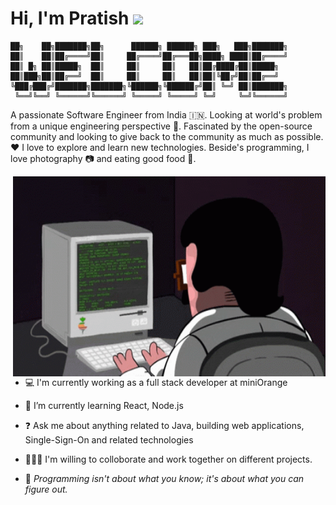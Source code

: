 # Hi, I'm Pratish  <img src="https://media.giphy.com/media/ujrj9aoOdNvXO/giphy.gif" width="40px">

    ██╗    ██╗███████╗██╗      ██████╗ ██████╗ ███╗   ███╗███████╗            
    ██║    ██║██╔════╝██║     ██╔════╝██╔═══██╗████╗ ████║██╔════╝
    ██║ █╗ ██║█████╗  ██║     ██║     ██║   ██║██╔████╔██║█████╗  
    ██║███╗██║██╔══╝  ██║     ██║     ██║   ██║██║╚██╔╝██║██╔══╝  
    ╚███╔███╔╝███████╗███████╗╚██████╗╚██████╔╝██║ ╚═╝ ██║███████╗     
     ╚══╝╚══╝ ╚══════╝╚══════╝ ╚═════╝ ╚═════╝ ╚═╝     ╚═╝╚══════╝          

A passionate Software Engineer from India 🇮🇳. Looking at world's problem from a unique engineering perspective 🔭. Fascinated by the open-source  community and looking to give back to the community as much as possible. ❤️ I love to explore and learn new technologies. Beside's programming, I love photography 📷 and eating good food 🥘.

<img align="right" alt="GIF" src="https://github.com/frittlechasm/frittlechasm/blob/main/coding.gif" width="500" height="320" />
  
- 💻 I'm currently working as a full stack developer at miniOrange

- 🌱 I’m currently learning React, Node.js

- ❓ Ask me about anything related to Java, building web applications, Single-Sign-On and related technologies

- 🧑‍🤝‍🧑 I'm willing to colloborate and work together on different projects.

- 💬 _Programming isn't about what you know; it's about what you can figure out._
